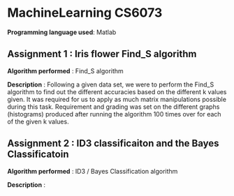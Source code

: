 # **MachineLearning** CS6073

**Programming language used**: Matlab
## Assignment 1 : Iris flower Find_S algorithm

**Algorithm performed** : Find_S algorithm

**Description** : Following a given data set, we were to perform the Find_S algorithm to find out the different accuracies based on the different k values given. It was required for us to apply as much matrix manipulations possible during this task. Requirement and grading was set on the different graphs (histograms) produced after running the algorithm 100 times over for each of the given k values. 

## Assignment 2 : ID3 classificaiton and the Bayes Classificatoin

**Algorithm performed** : ID3 / Bayes Classification algorithm

**Description** : 
